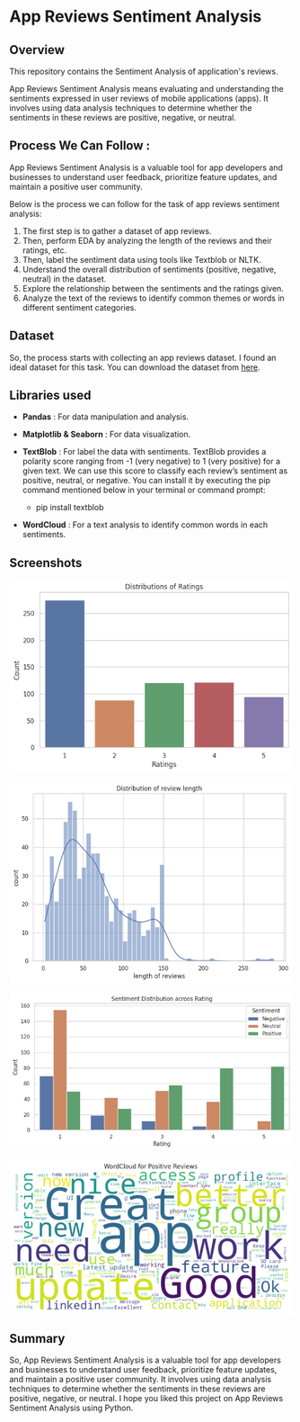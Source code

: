 # App Reviews Sentiment Analysis

## Overview
This repository contains the Sentiment Analysis of application's reviews.

App Reviews Sentiment Analysis means evaluating and understanding the sentiments expressed in user reviews of mobile applications (apps). It involves using data analysis techniques to determine whether the sentiments in these reviews are positive, negative, or neutral. 

## Process We Can Follow :
App Reviews Sentiment Analysis is a valuable tool for app developers and businesses to understand user feedback, prioritize feature updates, and maintain a positive user community.

Below is the process we can follow for the task of app reviews sentiment analysis:

1. The first step is to gather a dataset of app reviews.
2. Then, perform EDA by analyzing the length of the reviews and their ratings, etc.
3. Then, label the sentiment data using tools like Textblob or NLTK.
4. Understand the overall distribution of sentiments (positive, negative, neutral) in the dataset.
5. Explore the relationship between the sentiments and the ratings given.
6. Analyze the text of the reviews to identify common themes or words in different sentiment categories.

## Dataset
So, the process starts with collecting an app reviews dataset. I found an ideal dataset for this task. You can download the dataset from [here](https://statso.io/sentiment-analysis-case-study/).

## Libraries used
- **Pandas** : For data manipulation and analysis.
- **Matplotlib & Seaborn** : For data visualization.
- **TextBlob** : For label the data with sentiments.
TextBlob provides a polarity score ranging from -1 (very negative) to 1 (very positive) for a given text. We can use this score to classify each review’s sentiment as positive, neutral, or negative. You can install it by executing the pip command mentioned below in your terminal or command prompt:

    - pip install textblob

- **WordCloud** : For a text analysis to identify common words in each sentiments.


## Screenshots
![Rating Distribution](https://github.com/koladiyadhruvin/App-Reviews-Sentiment-Analysis/blob/main/Rating%20%20Dist.png)

![Review Length Distribution](https://github.com/koladiyadhruvin/App-Reviews-Sentiment-Analysis/blob/main/Review%20length%20Dist.png)

![Sentiment Distribution](https://github.com/koladiyadhruvin/App-Reviews-Sentiment-Analysis/blob/main/Sentiment%20dist.png)

![wordcloud](https://github.com/koladiyadhruvin/App-Reviews-Sentiment-Analysis/blob/main/wordclod.png)

## Summary
So, App Reviews Sentiment Analysis is a valuable tool for app developers and businesses to understand user feedback, prioritize feature updates, and maintain a positive user community. It involves using data analysis techniques to determine whether the sentiments in these reviews are positive, negative, or neutral. I hope you liked this project on App Reviews Sentiment Analysis using Python.

